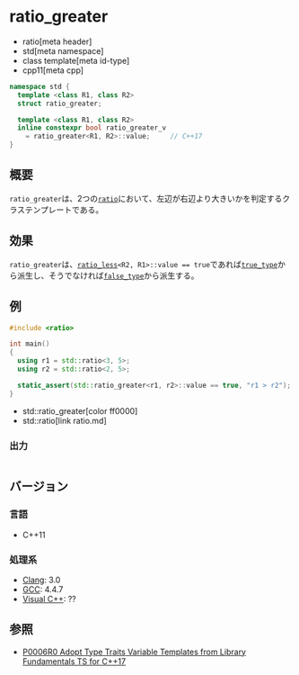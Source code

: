 # ratio_greater
* ratio[meta header]
* std[meta namespace]
* class template[meta id-type]
* cpp11[meta cpp]

```cpp
namespace std {
  template <class R1, class R2>
  struct ratio_greater;

  template <class R1, class R2>
  inline constexpr bool ratio_greater_v
    = ratio_greater<R1, R2>::value;     // C++17
}
```

## 概要
`ratio_greater`は、2つの[`ratio`](ratio.md)において、左辺が右辺より大きいかを判定するクラステンプレートである。


## 効果
`ratio_greater`は、[`ratio_less`](ratio_less.md)`<R2, R1>::value == true`であれば[`true_type`](/reference/type_traits/true_type.md)から派生し、そうでなければ[`false_type`](/reference/type_traits/false_type.md)から派生する。


## 例
```cpp example
#include <ratio>

int main()
{
  using r1 = std::ratio<3, 5>;
  using r2 = std::ratio<2, 5>;

  static_assert(std::ratio_greater<r1, r2>::value == true, "r1 > r2");
}
```
* std::ratio_greater[color ff0000]
* std::ratio[link ratio.md]

### 出力
```
```

## バージョン
### 言語
- C++11

### 処理系
- [Clang](/implementation.md#clang): 3.0
- [GCC](/implementation.md#gcc): 4.4.7
- [Visual C++](/implementation.md#visual_cpp): ??


## 参照
- [P0006R0 Adopt Type Traits Variable Templates from Library Fundamentals TS for C++17](http://www.open-std.org/jtc1/sc22/wg21/docs/papers/2015/p0006r0.html)
